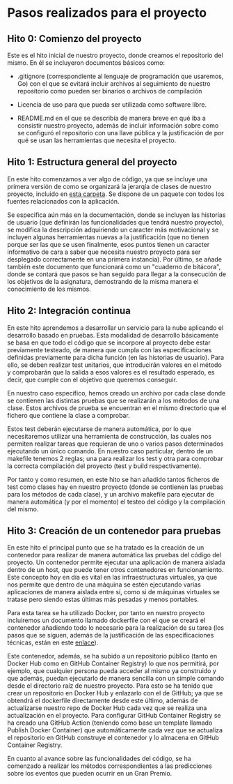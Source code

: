 # Pasos realizados para el proyecto

## Hito 0: Comienzo del proyecto

Este es el hito inicial de nuestro proyecto, donde creamos el repositorio del mismo. En él se incluyeron documentos básicos como:

- .gitignore (correspondiente al lenguaje de programación que usaremos, Go) con el que se evitará incluir archivos al seguimiento de nuestro repositorio como pueden ser binarios o archivos de compilación

- Licencia de uso para que pueda ser utilizada como software libre.

- README.md en el que se describía de manera breve en qué iba a consistir nuestro proyecto, además de incluir información sobre como se configuró el repositorio con una llave pública y la justificación de por qué se usan las herramientas que necesita el proyecto.

## Hito 1: Estructura general del proyecto

En este hito comenzamos a ver algo de código, ya que se incluye una primera versión de como se organizará la jerarqía de clases de nuestro proyecto, incluido en [esta carpeta](https://github.com/currobeltran/F1-Predictor/tree/master/src). Se dispone de un paquete con todos los fuentes relacionados con la aplicación.

Se especifica aún más en la documentación, donde se incluyen las historias de usuario (que definirán las funcionalidades que tendrá nuestro proyecto), se modifica la descripción adquiriendo un caracter más motivacional y se incluyen algunas herramientas nuevas a la justificación (que no tienen porque ser las que se usen finalmente, esos puntos tienen un caracter informativo de cara a saber que necesita nuestro proyecto para ser desplegado correctamente en una primera instancia). Por último, se añade también este documento que funcionará como un "cuaderno de bitácora", donde se contará que pasos se han seguido para llegar a la consecución de los objetivos de la asignatura, demostrando de la misma manera el conocimiento de los mismos.

## Hito 2: Integración continua

En este hito aprendemos a desarrollar un servicio para la nube aplicando el desarrollo basado en pruebas. Esta modalidad de desarrollo básicamente se basa en que todo el código que se incorpore al proyecto debe estar previamente testeado, de manera que cumpla con las especificaciones definidas previamente para dicha función (en las historias de usuario). Para ello, se deben realizar test unitarios, que introducirán valores en el método y comprobarán que la salida a esos valores es el resultado esperado, es decir, que cumple con el objetivo que queremos conseguir.

En nuestro caso específico, hemos creado un archivo por cada clase donde se contienen las distintas pruebas que se realizarán a los métodos de una clase. Estos archivos de prueba se encuentran en el mismo directorio que el fichero que contiene la clase a comprobar.

Estos test deberán ejecutarse de manera automática, por lo que necesitaremos utilizar una herramienta de construcción, las cuales nos permiten realizar tareas que requieran de uno o varios pasos determinados ejecutando un único comando. En nuestro caso particular, dentro de un makefile tenemos 2 reglas; una para realizar los test y otra para comprobar la correcta compilación del proyecto (test y build respectivamente).

Por tanto y como resumen, en este hito se han añadido tantos ficheros de test como clases hay en nuestro proyecto (donde se contienen las pruebas para los métodos de cada clase), y un archivo makefile para ejecutar de manera automática (y por el momento) el testeo del código y la compilación del mismo.

## Hito 3: Creación de un contenedor para pruebas

En este hito el principal punto que se ha tratado es la creación de un contenedor para realizar de manera automática las pruebas del código del proyecto. Un contenedor permite ejecutar una aplicación de manera aislada dentro de un host, que puede tener otros contenedores en funcionamiento. Este concepto hoy en día es vital en las infraestructuras virtuales, ya que nos permite que dentro de una máquina se estén ejecutando varias aplicaciones de manera aislada entre sí, como si de máquinas virtuales se tratase pero siendo estas últimas más pesadas y menos portables.

Para esta tarea se ha utilizado Docker, por tanto en nuestro proyecto incluiremos un documento llamado dockerfile con el que se creará el contenedor añadiendo todo lo necesario para la realización de su tarea (los pasos que se siguen, además de la justificación de las especificaciones técnicas, están en este [enlace](docker.md)).

Este contenedor, además, se ha subido a un repositorio público (tanto en Docker Hub como en GitHub Container Registry) lo que nos permitirá, por ejemplo, que cualquier persona pueda acceder al mismo ya construido y que además, puedan ejecutarlo de manera sencilla con un simple comando desde el directorio raíz de nuestro proyecto. Para esto se ha tenido que crear un repositorio en Docker Hub y enlazarlo con el de GitHub; ya que se obtendrá el dockerfile directamente desde este último, además de actualizarse nuestro repo de Docker Hub cada vez que se realiza una actualización en el proyecto. Para configurar GitHub Container Registry se ha creado una GitHub Action (teniendo como base un template llamado Publish Docker Container) que automáticamente cada vez que se actualiza el repositorio en GitHub construye el contenedor y lo almacena en GitHub Container Registry.

En cuanto al avance sobre las funcionalidades del código, se ha comenzado a realizar los métodos correspondientes a las predicciones sobre los eventos que pueden ocurrir en un Gran Premio.
